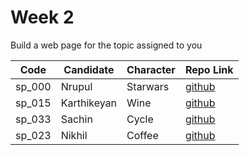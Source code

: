# Week 2

Build a web page for the topic assigned to you

| Code | Candidate | Character| Repo Link |
| --------- | --------- | ---- | --- |
| sp_000 | Nrupul | Starwars | [github](https://github.com/nrupuld/masai-week-2) |
| sp_015 | Karthikeyan | Wine | [github](https://github.com/karthikeyanranasthala/masai-week-2) |
| sp_033 | Sachin | Cycle | [github](https://github.com/sachinkapalidigi/masai-week-2) |
| sp_023 | Nikhil | Coffee | [github](https://github.com/nikhilgudur/masai-week-2) |

